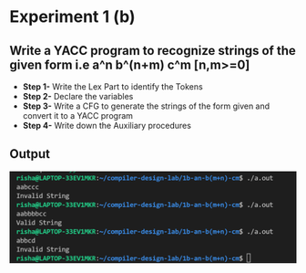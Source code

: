 # Experiment 1 (b)

## Write a YACC program to recognize strings of the given form i.e a^n b^(n+m) c^m [n,m>=0]

- **Step 1-** Write the Lex Part to identify the Tokens
- **Step 2-** Declare the variables
- **Step 3-** Write a CFG to generate the strings of the form given and convert it to a YACC program
- **Step 4-** Write down the Auxiliary procedures

## Output

![1b-output](1b-string-op.png)